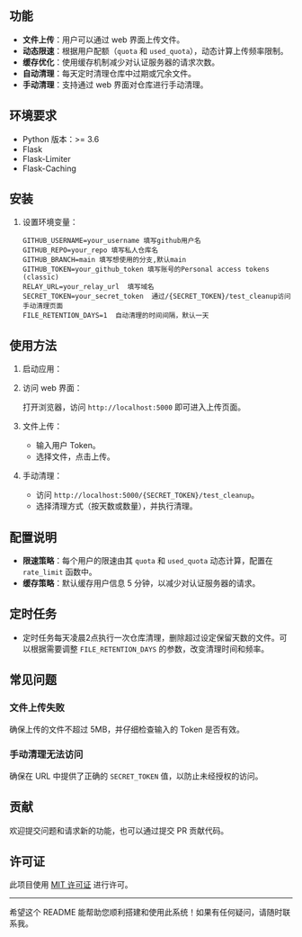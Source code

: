 ## 功能

- **文件上传**：用户可以通过 web 界面上传文件。
- **动态限速**：根据用户配额（`quota` 和 `used_quota`），动态计算上传频率限制。
- **缓存优化**：使用缓存机制减少对认证服务器的请求次数。
- **自动清理**：每天定时清理仓库中过期或冗余文件。
- **手动清理**：支持通过 web 界面对仓库进行手动清理。

## 环境要求

- Python 版本：>= 3.6
- Flask
- Flask-Limiter
- Flask-Caching

## 安装
1. 设置环境变量：

   ```
   GITHUB_USERNAME=your_username 填写github用户名
   GITHUB_REPO=your_repo 填写私人仓库名
   GITHUB_BRANCH=main 填写想使用的分支,默认main
   GITHUB_TOKEN=your_github_token 填写账号的Personal access tokens (classic)
   RELAY_URL=your_relay_url  填写域名
   SECRET_TOKEN=your_secret_token  通过/{SECRET_TOKEN}/test_cleanup访问手动清理页面
   FILE_RETENTION_DAYS=1  自动清理的时间间隔，默认一天
   ```

## 使用方法

1. 启动应用：

2. 访问 web 界面：

   打开浏览器，访问 `http://localhost:5000` 即可进入上传页面。

3. 文件上传：

   - 输入用户 Token。
   - 选择文件，点击上传。

4. 手动清理：

   - 访问 `http://localhost:5000/{SECRET_TOKEN}/test_cleanup`。
   - 选择清理方式（按天数或数量），并执行清理。

## 配置说明

- **限速策略**：每个用户的限速由其 `quota` 和 `used_quota` 动态计算，配置在 `rate_limit` 函数中。
- **缓存策略**：默认缓存用户信息 5 分钟，以减少对认证服务器的请求。

## 定时任务

- 定时任务每天凌晨2点执行一次仓库清理，删除超过设定保留天数的文件。可以根据需要调整 `FILE_RETENTION_DAYS` 的参数，改变清理时间和频率。

## 常见问题

### 文件上传失败

确保上传的文件不超过 5MB，并仔细检查输入的 Token 是否有效。

### 手动清理无法访问

确保在 URL 中提供了正确的 `SECRET_TOKEN` 值，以防止未经授权的访问。

## 贡献

欢迎提交问题和请求新的功能，也可以通过提交 PR 贡献代码。

## 许可证

此项目使用 [MIT 许可证](LICENSE) 进行许可。

---

希望这个 README 能帮助您顺利搭建和使用此系统！如果有任何疑问，请随时联系我。
